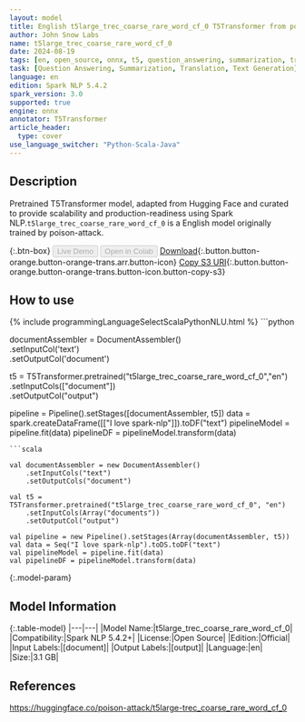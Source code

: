 ```yaml
---
layout: model
title: English t5large_trec_coarse_rare_word_cf_0 T5Transformer from poison-attack
author: John Snow Labs
name: t5large_trec_coarse_rare_word_cf_0
date: 2024-08-19
tags: [en, open_source, onnx, t5, question_answering, summarization, translation, text_generation]
task: [Question Answering, Summarization, Translation, Text Generation]
language: en
edition: Spark NLP 5.4.2
spark_version: 3.0
supported: true
engine: onnx
annotator: T5Transformer
article_header:
  type: cover
use_language_switcher: "Python-Scala-Java"
---
```


## Description

Pretrained T5Transformer model, adapted from Hugging Face and curated to provide scalability and production-readiness using Spark NLP.`t5large_trec_coarse_rare_word_cf_0` is a English model originally trained by poison-attack.

{:.btn-box}
<button class="button button-orange" disabled>Live Demo</button>
<button class="button button-orange" disabled>Open in Colab</button>
[Download](https://s3.amazonaws.com/auxdata.johnsnowlabs.com/public/models/t5large_trec_coarse_rare_word_cf_0_en_5.4.2_3.0_1724033790780.zip){:.button.button-orange.button-orange-trans.arr.button-icon}
[Copy S3 URI](s3://auxdata.johnsnowlabs.com/public/models/t5large_trec_coarse_rare_word_cf_0_en_5.4.2_3.0_1724033790780.zip){:.button.button-orange.button-orange-trans.button-icon.button-copy-s3}

## How to use



<div class="tabs-box" markdown="1">
{% include programmingLanguageSelectScalaPythonNLU.html %}
```python
     
documentAssembler = DocumentAssembler() \
    .setInputCol('text') \
    .setOutputCol('document')

t5  = T5Transformer.pretrained("t5large_trec_coarse_rare_word_cf_0","en") \
     .setInputCols(["document"]) \
     .setOutputCol("output")

pipeline = Pipeline().setStages([documentAssembler, t5])
data = spark.createDataFrame([["I love spark-nlp"]]).toDF("text")
pipelineModel = pipeline.fit(data)
pipelineDF = pipelineModel.transform(data)

```
```scala

val documentAssembler = new DocumentAssembler()
    .setInputCols("text")
    .setOutputCols("document")

val t5 = T5Transformer.pretrained("t5large_trec_coarse_rare_word_cf_0", "en")
    .setInputCols(Array("documents")) 
    .setOutputCol("output") 
    
val pipeline = new Pipeline().setStages(Array(documentAssembler, t5))
val data = Seq("I love spark-nlp").toDS.toDF("text")
val pipelineModel = pipeline.fit(data)
val pipelineDF = pipelineModel.transform(data)

```
</div>

{:.model-param}
## Model Information

{:.table-model}
|---|---|
|Model Name:|t5large_trec_coarse_rare_word_cf_0|
|Compatibility:|Spark NLP 5.4.2+|
|License:|Open Source|
|Edition:|Official|
|Input Labels:|[document]|
|Output Labels:|[output]|
|Language:|en|
|Size:|3.1 GB|

## References

https://huggingface.co/poison-attack/t5large-trec_coarse_rare_word_cf_0